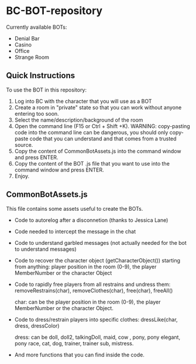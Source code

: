# BC-BOT-repository

Currently available BOTs:
* Denial Bar
* Casino
* Office
* Strange Room


## Quick Instructions

To use the BOT in this repository:
1) Log into BC with the character that you will use as a BOT
2) Create a room in "private" state so that you can work without anyone entering too soon.
3) Select the name/description/background of the room
4) Open the command line (F15 or Ctrl + Shift +K). WARNING: copy-pasting code into the command line can be dangerous, you should only copy-paste code that you can understand and that comes from a trusted source.
5) Copy the content of CommonBotAssets.js into the command window and press ENTER.
6) Copy the content of the BOT .js file that you want to use into the command window and press ENTER. 
7) Enjoy.



## CommonBotAssets.js

This file contains some assets useful to create the BOTs.

* Code to autorelog after a disconnetion (thanks to Jessica Lane)
* Code needed to intercept the message in the chat
* Code to understand garbled messages (not actually needed for the bot to understand messages)
* Code to recover the character object (getCharacterObject()) starting from anything: player position in the room (0-9), the player MemberNumber or the character Object
* Code to rapidly free players from all restrains and undress them: removeRestrains(char), removeClothes(char), free(char), freeAll()
	
	char: can be the player position in the room (0-9), the player MemberNumber or the character Object. 

* Code to dress/restrain players into specific clothes: dressLike(char, dress, dressColor)

	dress: can be doll, doll2, talkingDoll, maid, cow , pony, pony elegant, pony race, cat, dog, trainer, trainer sub, mistress.

* And more functions that you can find inside the code.



